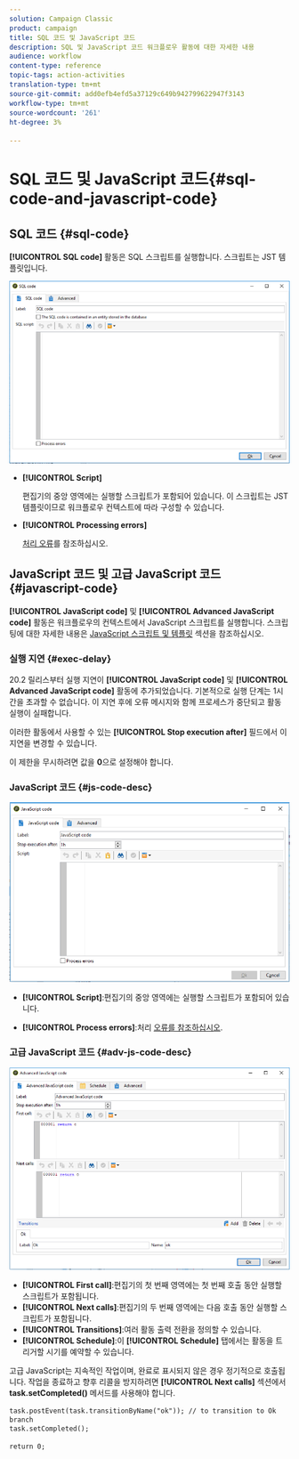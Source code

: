 ```yaml
---
solution: Campaign Classic
product: campaign
title: SQL 코드 및 JavaScript 코드
description: SQL 및 JavaScript 코드 워크플로우 활동에 대한 자세한 내용
audience: workflow
content-type: reference
topic-tags: action-activities
translation-type: tm+mt
source-git-commit: add0efb4efd5a37129c649b942799622947f3143
workflow-type: tm+mt
source-wordcount: '261'
ht-degree: 3%

---
```



# SQL 코드 및 JavaScript 코드{#sql-code-and-javascript-code}

## SQL 코드 {#sql-code}

**[!UICONTROL SQL code]** 활동은 SQL 스크립트를 실행합니다. 스크립트는 JST 템플릿입니다.

![](assets/sql_code.png)

* **[!UICONTROL Script]**

   편집기의 중앙 영역에는 실행할 스크립트가 포함되어 있습니다. 이 스크립트는 JST 템플릿이므로 워크플로우 컨텍스트에 따라 구성할 수 있습니다.

* **[!UICONTROL Processing errors]**

   [처리 오류](../../workflow/using/monitoring-workflow-execution.md#processing-errors)를 참조하십시오.

## JavaScript 코드 및 고급 JavaScript 코드 {#javascript-code}

**[!UICONTROL JavaScript code]** 및  **[!UICONTROL Advanced JavaScript code]** 활동은 워크플로우의 컨텍스트에서 JavaScript 스크립트를 실행합니다. 스크립팅에 대한 자세한 내용은 [JavaScript 스크립트 및 템플릿](../../workflow/using/javascript-scripts-and-templates.md) 섹션을 참조하십시오.

### 실행 지연 {#exec-delay}

20.2 릴리스부터 실행 지연이 **[!UICONTROL JavaScript code]** 및 **[!UICONTROL Advanced JavaScript code]** 활동에 추가되었습니다. 기본적으로 실행 단계는 1시간을 초과할 수 없습니다. 이 지연 후에 오류 메시지와 함께 프로세스가 중단되고 활동 실행이 실패합니다.

이러한 활동에서 사용할 수 있는 **[!UICONTROL Stop execution after]** 필드에서 이 지연을 변경할 수 있습니다.

이 제한을 무시하려면 값을 **0**&#x200B;으로 설정해야 합니다.

### JavaScript 코드 {#js-code-desc}

![](assets/javascript_code.png)

* **[!UICONTROL Script]**:편집기의 중앙 영역에는 실행할 스크립트가 포함되어 있습니다.

* **[!UICONTROL Process errors]**:처리  [오류를 참조하십시오](../../workflow/using/monitoring-workflow-execution.md#processing-errors).

### 고급 JavaScript 코드 {#adv-js-code-desc}

![](assets/advanced_javascript_code.png)

* **[!UICONTROL First call]**:편집기의 첫 번째 영역에는 첫 번째 호출 동안 실행할 스크립트가 포함됩니다.
* **[!UICONTROL Next calls]**:편집기의 두 번째 영역에는 다음 호출 동안 실행할 스크립트가 포함됩니다.
* **[!UICONTROL Transitions]**:여러 활동 출력 전환을 정의할 수 있습니다.
* **[!UICONTROL Schedule]**:이  **[!UICONTROL Schedule]** 탭에서는 활동을 트리거할 시기를 예약할 수 있습니다.

고급 JavaScript는 지속적인 작업이며, 완료로 표시되지 않은 경우 정기적으로 호출됩니다. 작업을 종료하고 향후 리콜을 방지하려면 **[!UICONTROL Next calls]** 섹션에서 **task.setCompleted()** 메서드를 사용해야 합니다.

```
task.postEvent(task.transitionByName("ok")); // to transition to Ok branch
task.setCompleted();

return 0;
```

